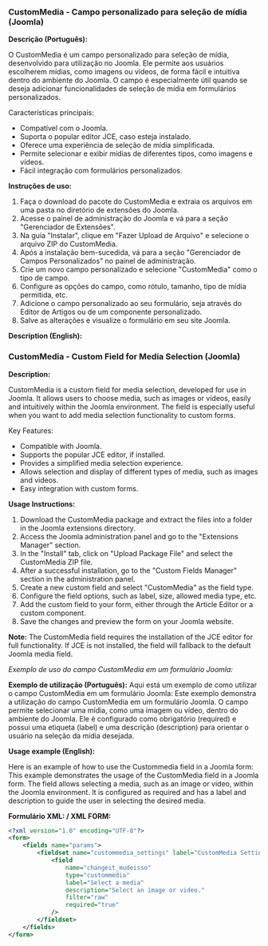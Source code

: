 ### CustomMedia - Campo personalizado para seleção de mídia (Joomla)

**Descrição (Português):**

O CustomMedia é um campo personalizado para seleção de mídia, desenvolvido para utilização no Joomla. Ele permite aos usuários escolherem mídias, como imagens ou vídeos, de forma fácil e intuitiva dentro do ambiente do Joomla. O campo é especialmente útil quando se deseja adicionar funcionalidades de seleção de mídia em formulários personalizados.

Características principais:

- Compatível com o Joomla.
- Suporta o popular editor JCE, caso esteja instalado.
- Oferece uma experiência de seleção de mídia simplificada.
- Permite selecionar e exibir mídias de diferentes tipos, como imagens e vídeos.
- Fácil integração com formulários personalizados.

**Instruções de uso:**

1. Faça o download do pacote do CustomMedia e extraia os arquivos em uma pasta no diretório de extensões do Joomla.
2. Acesse o painel de administração do Joomla e vá para a seção "Gerenciador de Extensões".
3. Na guia "Instalar", clique em "Fazer Upload de Arquivo" e selecione o arquivo ZIP do CustomMedia.
4. Após a instalação bem-sucedida, vá para a seção "Gerenciador de Campos Personalizados" no painel de administração.
5. Crie um novo campo personalizado e selecione "CustomMedia" como o tipo de campo.
6. Configure as opções do campo, como rótulo, tamanho, tipo de mídia permitida, etc.
7. Adicione o campo personalizado ao seu formulário, seja através do Editor de Artigos ou de um componente personalizado.
8. Salve as alterações e visualize o formulário em seu site Joomla.

**Description (English):**

### CustomMedia - Custom Field for Media Selection (Joomla)

**Description:**

CustomMedia is a custom field for media selection, developed for use in Joomla. It allows users to choose media, such as images or videos, easily and intuitively within the Joomla environment. The field is especially useful when you want to add media selection functionality to custom forms.

Key Features:

- Compatible with Joomla.
- Supports the popular JCE editor, if installed.
- Provides a simplified media selection experience.
- Allows selection and display of different types of media, such as images and videos.
- Easy integration with custom forms.

**Usage Instructions:**

1. Download the CustomMedia package and extract the files into a folder in the Joomla extensions directory.
2. Access the Joomla administration panel and go to the "Extensions Manager" section.
3. In the "Install" tab, click on "Upload Package File" and select the CustomMedia ZIP file.
4. After a successful installation, go to the "Custom Fields Manager" section in the administration panel.
5. Create a new custom field and select "CustomMedia" as the field type.
6. Configure the field options, such as label, size, allowed media type, etc.
7. Add the custom field to your form, either through the Article Editor or a custom component.
8. Save the changes and preview the form on your Joomla website.

**Note:** The CustomMedia field requires the installation of the JCE editor for full functionality. If JCE is not installed, the field will fallback to the default Joomla media field.

*Exemplo de uso do campo CustomMedia em um formulário Joomla:*

**Exemplo de utilização (Português):**
Aqui está um exemplo de como utilizar o campo CustomMedia em um formulário Joomla:
Este exemplo demonstra a utilização do campo CustomMedia em um formulário Joomla. O campo permite selecionar uma mídia, como uma imagem ou vídeo, dentro do ambiente do Joomla. Ele é configurado como obrigatório (required) e possui uma etiqueta (label) e uma descrição (description) para orientar o usuário na seleção da mídia desejada.

**Usage example (English):**

Here is an example of how to use the Custommedia field in a Joomla form:
This example demonstrates the usage of the CustomMedia field in a Joomla form. The field allows selecting a media, such as an image or video, within the Joomla environment. It is configured as required and has a label and description to guide the user in selecting the desired media.


**Formulário XML: / XML FORM:**


```xml
<?xml version="1.0" encoding="UTF-8"?>
<form>
    <fields name="params">
        <fieldset name="custommedia_settings" label="CustomMedia Settings" description="Configure the options for the CustomMedia field.">
            <field
                name="changeit_mudeisso"
                type="custommedia"
                label="Select a media"
                description="Select an image or video."
                filter="raw"
                required="true"
            />
        </fieldset>
    </fields>
</form>
```
